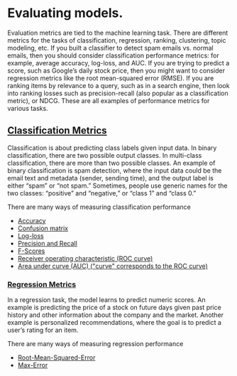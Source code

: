# Evaluating models.

Evaluation metrics are tied to the machine learning task. There are different
metrics for the tasks of classification, regression, ranking, clustering, topic
modeling, etc. If you built a classifier to detect spam emails vs. normal
emails, then you should consider classification performance metrics: for
example, average accuracy, log-loss, and AUC. If you are trying to predict a
score, such as Google’s daily stock price, then you might want to consider
regression metrics like the root mean-squared error (RMSE). If you are ranking
items by relevance to a query, such as in a search engine, then look into
ranking losses such as precision-recall (also popular as a classification
metric), or NDCG. These are all examples of performance metrics for various
tasks.


## [Classification Metrics](classification.md)

Classification is about predicting class labels given input data. In binary
classification, there are two possible output classes. In multi-class
classification, there are more than two possible classes. An example of binary
classification is spam detection, where the input data could be the email text
and metadata (sender, sending time), and the output label is either “spam” or
“not spam.” Sometimes, people use generic names for the two classes: “positive”
and “negative,” or “class 1” and “class 0.”

There are many ways of measuring classification performance

- [Accuracy](classification.md#accuracy)
- [Confusion matrix](classification.md#confusion_matrix)
- [Log-loss](classification.md#log_loss)
- [Precision and Recall](classification.md#precision_recall)
- [F-Scores](classification.md#f_scores)
- [Receiver operating characteristic (ROC curve)](classification.md#roc_curve)
- [Area under curve (AUC) ("curve" corresponds to the ROC curve)](classification.md#auc)


### [Regression Metrics](regression.md)

In a regression task, the model learns to predict numeric scores. An example is
predicting the price of a stock on future days given past price history and
other information about the company and the market. Another example is
personalized recommendations, where the goal is to predict a user’s rating for
an item.


There are many ways of measuring regression performance

- [Root-Mean-Squared-Error](regression.md#rmse)
- [Max-Error](regression.md#max_error)
